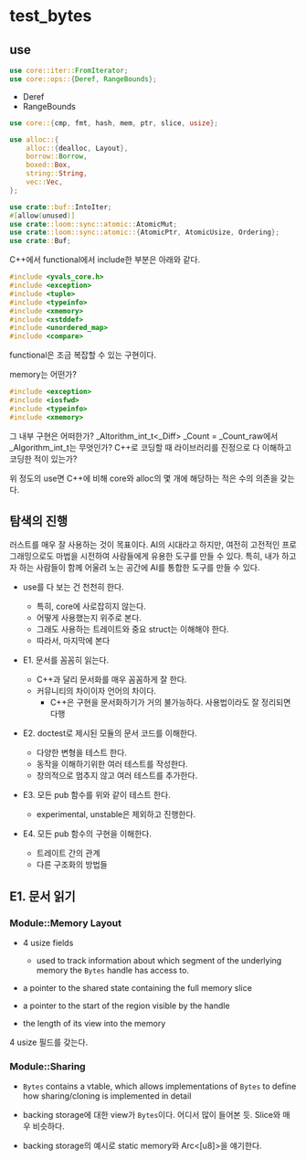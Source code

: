 # test_bytes

## use

```rust
use core::iter::FromIterator;
use core::ops::{Deref, RangeBounds};
```

- Deref
- RangeBounds

```rust
use core::{cmp, fmt, hash, mem, ptr, slice, usize};
```

```rust
use alloc::{
    alloc::{dealloc, Layout},
    borrow::Borrow,
    boxed::Box,
    string::String,
    vec::Vec,
};

use crate::buf::IntoIter;
#[allow(unused)]
use crate::loom::sync::atomic::AtomicMut;
use crate::loom::sync::atomic::{AtomicPtr, AtomicUsize, Ordering};
use crate::Buf;
```

C++에서 functional에서 include한 부분은 아래와 같다. 

```c++
#include <yvals_core.h>
#include <exception>
#include <tuple>
#include <typeinfo>
#include <xmemory>
#include <xstddef>
#include <unordered_map>
#include <compare> 
```

functional은 조금 복잡할 수 있는 구현이다. 

memory는 어떤가? 

```c++
#include <exception> 
#include <iosfwd>
#include <typeinfo>
#include <xmemory>
```

그 내부 구현은 어떠한가? 
_Altorithm_int_t<_Diff> _Count = _Count_raw에서 _Algorithm_int_t는 무엇인가? 
C++로 코딩할 때 라이브러리를 진정으로 다 이해하고 코딩한 적이 있는가? 

위 정도의 use면 C++에 비해 core와 alloc의 몇 개에 해당하는 적은 수의 의존을 갖는다. 


## 탐색의 진행 

러스트를 매우 잘 사용하는 것이 목표이다. AI의 시대라고 하지만, 여전히 고전적인 
프로그래밍으로도 마법을 시전하여 사람들에게 유용한 도구를 만들 수 있다. 특히,
내가 하고자 하는 사람들이 함께 어울려 노는 공간에 AI를 통합한 도구를 만들 수 있다. 

- use를 다 보는 건 천천히 한다. 
  - 특히, core에 사로잡히지 않는다. 
  - 어떻게 사용했는지 위주로 본다. 
  - 그래도 사용하는 트레이트와 중요 struct는 이해해야 한다. 
  - 따라서, 마지막에 본다 

- E1. 문서를 꼼꼼히 읽는다. 
  - C++과 달리 문서화를 매우 꼼꼼하게 잘 한다. 
  - 커뮤니티의 차이이자 언어의 차이다. 
    - C++은 구현을 문서화하기가 거의 불가능하다. 사용법이라도 잘 정리되면 다행 

- E2. doctest로 제시된 모듈의 문서 코드를 이해한다.
  - 다양한 변형을 테스트 한다. 
  - 동작을 이해하기위한 여러 테스트를 작성한다. 
  - 창의적으로 멈추지 않고 여러 테스트를 추가한다. 

- E3. 모든 pub 함수를 위와 같이 테스트 한다. 
  - experimental, unstable은 제외하고 진행한다. 

- E4. 모든 pub 함수의 구현을 이해한다. 
  - 트레이트 간의 관계 
  - 다른 구조화의 방법들 

## E1. 문서 읽기 

### Module::Memory Layout 

- 4 usize fields 
  - used to track information about which segment of the underlying memory the 
    `Bytes` handle has access to. 

- a pointer to the shared state containing the full memory slice 
- a pointer to the start of the region visible by the handle 
- the length of its view into the memory

4 usize 필드를 갖는다. 

### Module::Sharing

- `Bytes` contains a vtable, which allows implementations of `Bytes` to define 
  how sharing/cloning is implemented in detail 

- backing storage에 대한 view가 `Bytes`이다. 어디서 많이 들어본 듯. Slice와 매우 
  비슷하다. 

- backing storage의 예시로 static memory와 Arc<[u8]>을 얘기한다. 








